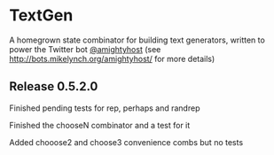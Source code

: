 TextGen
=======

A homegrown state combinator for building text generators, written to
power the Twitter bot [@amightyhost](https://twitter.com/amightyhost)
(see http://bots.mikelynch.org/amightyhost/ for more details)


## Release 0.5.2.0

Finished pending tests for rep, perhaps and randrep

Finished the chooseN combinator and a test for it

Added chooose2 and choose3 convenience combs but no tests


